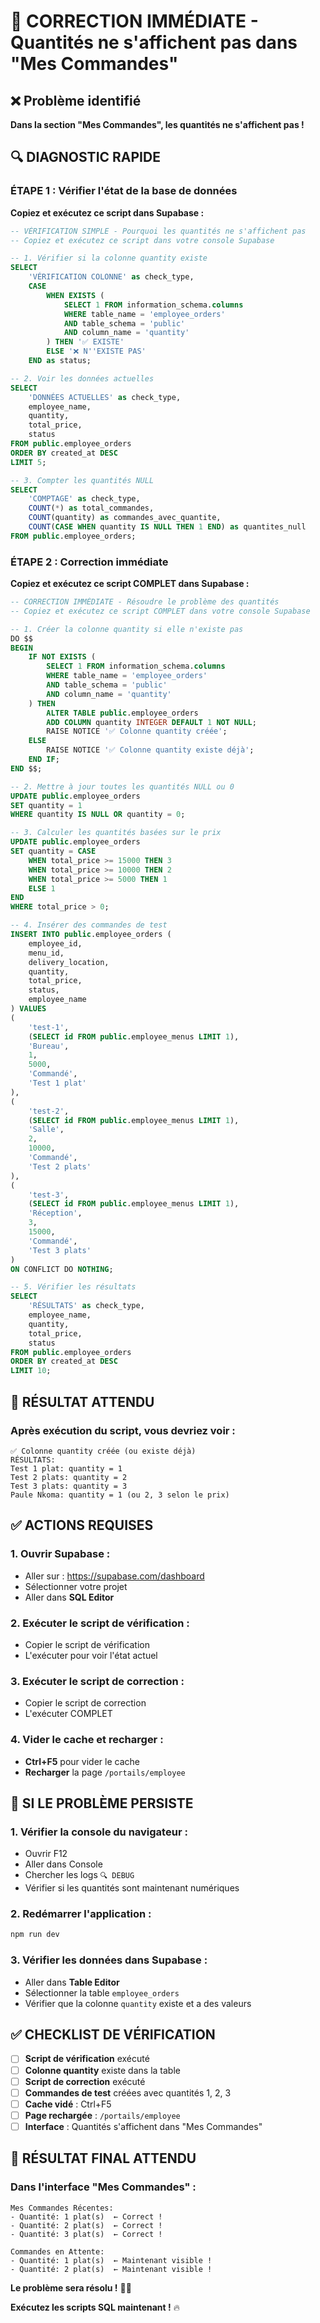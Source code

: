 # 🚨 CORRECTION IMMÉDIATE - Quantités ne s'affichent pas dans "Mes Commandes"

## ❌ Problème identifié

**Dans la section "Mes Commandes", les quantités ne s'affichent pas !**

## 🔍 DIAGNOSTIC RAPIDE

### **ÉTAPE 1 : Vérifier l'état de la base de données**

**Copiez et exécutez ce script dans Supabase :**

```sql
-- VÉRIFICATION SIMPLE - Pourquoi les quantités ne s'affichent pas
-- Copiez et exécutez ce script dans votre console Supabase

-- 1. Vérifier si la colonne quantity existe
SELECT 
    'VÉRIFICATION COLONNE' as check_type,
    CASE 
        WHEN EXISTS (
            SELECT 1 FROM information_schema.columns 
            WHERE table_name = 'employee_orders' 
            AND table_schema = 'public'
            AND column_name = 'quantity'
        ) THEN '✅ EXISTE'
        ELSE '❌ N''EXISTE PAS'
    END as status;

-- 2. Voir les données actuelles
SELECT 
    'DONNÉES ACTUELLES' as check_type,
    employee_name,
    quantity,
    total_price,
    status
FROM public.employee_orders
ORDER BY created_at DESC
LIMIT 5;

-- 3. Compter les quantités NULL
SELECT 
    'COMPTAGE' as check_type,
    COUNT(*) as total_commandes,
    COUNT(quantity) as commandes_avec_quantite,
    COUNT(CASE WHEN quantity IS NULL THEN 1 END) as quantites_null
FROM public.employee_orders;
```

### **ÉTAPE 2 : Correction immédiate**

**Copiez et exécutez ce script COMPLET dans Supabase :**

```sql
-- CORRECTION IMMÉDIATE - Résoudre le problème des quantités
-- Copiez et exécutez ce script COMPLET dans votre console Supabase

-- 1. Créer la colonne quantity si elle n'existe pas
DO $$
BEGIN
    IF NOT EXISTS (
        SELECT 1 FROM information_schema.columns 
        WHERE table_name = 'employee_orders' 
        AND table_schema = 'public'
        AND column_name = 'quantity'
    ) THEN
        ALTER TABLE public.employee_orders 
        ADD COLUMN quantity INTEGER DEFAULT 1 NOT NULL;
        RAISE NOTICE '✅ Colonne quantity créée';
    ELSE
        RAISE NOTICE '✅ Colonne quantity existe déjà';
    END IF;
END $$;

-- 2. Mettre à jour toutes les quantités NULL ou 0
UPDATE public.employee_orders 
SET quantity = 1 
WHERE quantity IS NULL OR quantity = 0;

-- 3. Calculer les quantités basées sur le prix
UPDATE public.employee_orders 
SET quantity = CASE 
    WHEN total_price >= 15000 THEN 3
    WHEN total_price >= 10000 THEN 2
    WHEN total_price >= 5000 THEN 1
    ELSE 1
END
WHERE total_price > 0;

-- 4. Insérer des commandes de test
INSERT INTO public.employee_orders (
    employee_id,
    menu_id,
    delivery_location,
    quantity,
    total_price,
    status,
    employee_name
) VALUES 
(
    'test-1',
    (SELECT id FROM public.employee_menus LIMIT 1),
    'Bureau',
    1,
    5000,
    'Commandé',
    'Test 1 plat'
),
(
    'test-2',
    (SELECT id FROM public.employee_menus LIMIT 1),
    'Salle',
    2,
    10000,
    'Commandé',
    'Test 2 plats'
),
(
    'test-3',
    (SELECT id FROM public.employee_menus LIMIT 1),
    'Réception',
    3,
    15000,
    'Commandé',
    'Test 3 plats'
)
ON CONFLICT DO NOTHING;

-- 5. Vérifier les résultats
SELECT 
    'RÉSULTATS' as check_type,
    employee_name,
    quantity,
    total_price,
    status
FROM public.employee_orders
ORDER BY created_at DESC
LIMIT 10;
```

## 🎯 RÉSULTAT ATTENDU

### **Après exécution du script, vous devriez voir :**

```
✅ Colonne quantity créée (ou existe déjà)
RÉSULTATS:
Test 1 plat: quantity = 1
Test 2 plats: quantity = 2  
Test 3 plats: quantity = 3
Paule Nkoma: quantity = 1 (ou 2, 3 selon le prix)
```

## ✅ ACTIONS REQUISES

### **1. Ouvrir Supabase :**
- Aller sur : https://supabase.com/dashboard
- Sélectionner votre projet
- Aller dans **SQL Editor**

### **2. Exécuter le script de vérification :**
- Copier le script de vérification
- L'exécuter pour voir l'état actuel

### **3. Exécuter le script de correction :**
- Copier le script de correction
- L'exécuter COMPLET

### **4. Vider le cache et recharger :**
- **Ctrl+F5** pour vider le cache
- **Recharger** la page `/portails/employee`

## 🚨 SI LE PROBLÈME PERSISTE

### **1. Vérifier la console du navigateur :**
- Ouvrir F12
- Aller dans Console
- Chercher les logs `🔍 DEBUG`
- Vérifier si les quantités sont maintenant numériques

### **2. Redémarrer l'application :**
```bash
npm run dev
```

### **3. Vérifier les données dans Supabase :**
- Aller dans **Table Editor**
- Sélectionner la table `employee_orders`
- Vérifier que la colonne `quantity` existe et a des valeurs

## ✅ CHECKLIST DE VÉRIFICATION

- [ ] **Script de vérification** exécuté
- [ ] **Colonne quantity** existe dans la table
- [ ] **Script de correction** exécuté
- [ ] **Commandes de test** créées avec quantités 1, 2, 3
- [ ] **Cache vidé** : Ctrl+F5
- [ ] **Page rechargée** : `/portails/employee`
- [ ] **Interface** : Quantités s'affichent dans "Mes Commandes"

## 🎉 RÉSULTAT FINAL ATTENDU

### **Dans l'interface "Mes Commandes" :**
```
Mes Commandes Récentes:
- Quantité: 1 plat(s)  ← Correct !
- Quantité: 2 plat(s)  ← Correct !
- Quantité: 3 plat(s)  ← Correct !

Commandes en Attente:
- Quantité: 1 plat(s)  ← Maintenant visible !
- Quantité: 2 plat(s)  ← Maintenant visible !
```

**Le problème sera résolu !** 🚀✅

**Exécutez les scripts SQL maintenant !** 🔥






